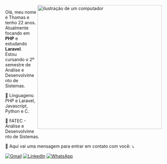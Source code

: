 <img src="https://raw.githubusercontent.com/MicaelliMedeiros/micaellimedeiros/master/image/computer-illustration.png" alt="ilustração de um computador" min-width="400px" max-width="400px" width="400px" align="right">

<p align="left"> 
  Olá, meu nome é Thomas e tenho 22 anos. Atualmente focando em <strong>PHP</strong> e estudando <strong>Laravel</strong>.<br>
  Estou cursando o 2º semestre de Análise e Desenvolvimento de Sistemas.
</p>

<p align="left">
  🦄 Linguagens: PHP e Laravel, Javascript, Python e C.
</p>

<p align="left">
  💼 FATEC - Análise e Desenvolvimento de Sistemas.
</p>

<p align="left">
  💌 Aqui vai uma mensagem para entrar em contato com você: ⤵️
</p>

<p align="left">
  <a href="mailto:thomasmauro41@gmail.com" title="Gmail">
  <img src="https://img.shields.io/badge/-Gmail-FF0000?style=flat-square&labelColor=FF0000&logo=gmail&logoColor=white&link=thomasmauro41@gmail.com" alt="Gmail"/></a>
  <a href="https://www.linkedin.com/in/thomas-mauro/" title="LinkedIn">
  <img src="https://img.shields.io/badge/-Linkedin-0e76a8?style=flat-square&logo=Linkedin&logoColor=white&link=https://www.linkedin.com/in/thomas-mauro/" alt="LinkedIn"/></a>
  <a href="https://api.whatsapp.com/send?phone=5516988017843" title="WhatsApp">
  <img src="https://img.shields.io/badge/-WhatsApp-25d366?style=flat-square&labelColor=25d366&logo=whatsapp&logoColor=white&link=https://api.whatsapp.com/send?phone=5516988017843" alt="WhatsApp"/></a>
</p>
